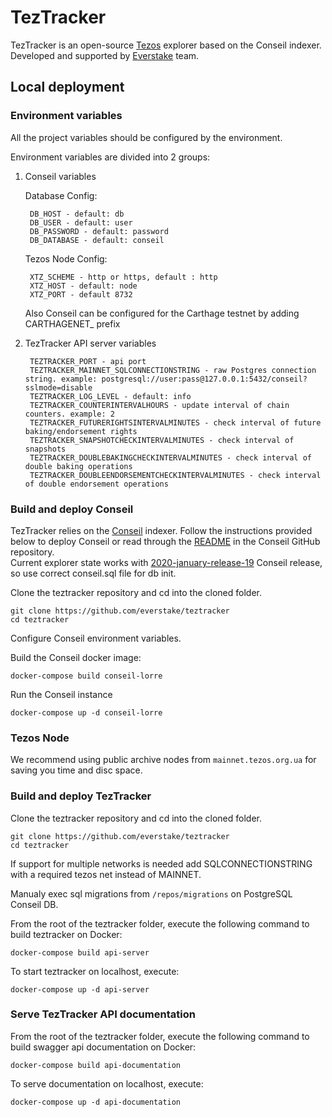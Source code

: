 # TezTracker
  TezTracker is an open-source [Tezos](https://tezos.com) explorer based on the Conseil indexer. Developed and supported by [Everstake](https://everstake.one) team. 
  
## Local deployment
### Environment variables
All the project variables should be configured by the environment.

Environment variables are divided into 2 groups:
1. Conseil variables

	  Database Config:

		DB_HOST - default: db
		DB_USER - default: user
		DB_PASSWORD - default: password
		DB_DATABASE - default: conseil

    Tezos Node Config:

		XTZ_SCHEME - http or https, default : http
		XTZ_HOST - default: node
		XTZ_PORT - default 8732
    Also Conseil can be configured for the Carthage testnet by adding CARTHAGENET_ prefix

2. TezTracker API server variables

        TEZTRACKER_PORT	- api port    
        TEZTRACKER_MAINNET_SQLCONNECTIONSTRING - raw Postgres connection string. example: postgresql://user:pass@127.0.0.1:5432/conseil?sslmode=disable
        TEZTRACKER_LOG_LEVEL - default: info
        TEZTRACKER_COUNTERINTERVALHOURS - update interval of chain counters. example: 2
        TEZTRACKER_FUTURERIGHTSINTERVALMINUTES - check interval of future baking/endorsement rights
        TEZTRACKER_SNAPSHOTCHECKINTERVALMINUTES - check interval of snapshots
        TEZTRACKER_DOUBLEBAKINGCHECKINTERVALMINUTES - check interval of double baking operations
        TEZTRACKER_DOUBLEENDORSEMENTCHECKINTERVALMINUTES - check interval of double endorsement operations

### Build and deploy Conseil
TezTracker relies on the [Conseil](https://github.com/Cryptonomic/Conseil) indexer. Follow the instructions provided below to deploy Conseil or read through the [README](https://github.com/Cryptonomic/Conseil/blob/master/README.md) in the Conseil GitHub repository.   
Current explorer state works with [2020-january-release-19](https://github.com/Cryptonomic/Conseil/releases/tag/2020-january-release-19) Conseil release, so use correct conseil.sql file for db init.

Clone the teztracker repository and cd into the cloned folder.

    git clone https://github.com/everstake/teztracker
    cd teztracker
    
Configure Conseil environment variables.

Build the Conseil docker image:

	docker-compose build conseil-lorre
  
Run the Conseil instance

	docker-compose up -d conseil-lorre
  
### Tezos Node
  We recommend using public archive nodes from `mainnet.tezos.org.ua` for saving you time and disc space.
  
### Build and deploy TezTracker
 
   Clone the teztracker repository and cd into the cloned folder.

    git clone https://github.com/everstake/teztracker
    cd teztracker
    
   If support for multiple networks is needed add SQLCONNECTIONSTRING with a required tezos net instead of MAINNET.
   
   Manualy exec sql migrations from `/repos/migrations` on PostgreSQL Conseil DB.
   
   From the root of the teztracker folder, execute the following command to build teztracker on Docker:
   
    docker-compose build api-server
    
   To start teztracker on localhost, execute:
   
    docker-compose up -d api-server
 
### Serve TezTracker API documentation
	
   From the root of the teztracker folder, execute the following command to build swagger api documentation on Docker:
   
    docker-compose build api-documentation
    
   To serve documentation on localhost, execute:
   
    docker-compose up -d api-documentation
